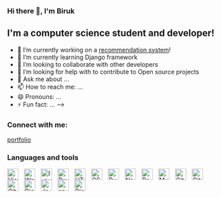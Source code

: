 ### Hi there 👋, I'm Biruk 

## I'm a computer science student and developer!


- 🔭 I’m currently working on a [recommendation system](website)!
- 🌱 I’m currently learning Django framework 
- 👯 I’m looking to collaborate with other developers 
- 🤔 I’m looking for help with to contribute to Open source projects 
- 💬 Ask me about ...
- 📫 How to reach me: ...
- 😄 Pronouns: ...
- ⚡ Fun fact: ...
-->

### Connect with me:
[portfolio](website)

### Languages and tools 
[<img align="left" alt="Visual Studio Code" width="26px" src="https://cdn.jsdelivr.net/gh/devicons/devicon/icons/vscode/vscode-original.svg" style="padding-right:10px;" />](web)

[<img align="left" alt="Webstorm" width="26px" src="https://cdn.worldvectorlogo.com/logos/webstorm-icon.svg" style="padding-right:10px;" />](web)

[<img align="left" alt="Intellij" width="26px" src="https://cdn.worldvectorlogo.com/logos/intellij-idea-1.svg" style="padding-right:10px;" />](web)



[<img align="left" alt="Pycharm" width="26px" src="https://cdn.worldvectorlogo.com/logos/pycharm-1.svg" style="padding-right:10px;" />](web)


[<img align="left" alt="HTML5" width="26px" src="https://cdn.jsdelivr.net/gh/devicons/devicon/icons/html5/html5-original.svg" style="padding-right:10px;" />](webdevplaylist)

[<img align="left" alt="CSS3" width="26px" src="https://cdn.jsdelivr.net/gh/devicons/devicon/icons/css3/css3-original.svg" style="padding-right:10px;" />](web)

[<img align="left" alt="Pycharm" width="26px" src="https://cdn.worldvectorlogo.com/logos/python-5.svg" style="padding-right:10px;" />](web)



[<img align="left" alt="Node.js" width="26px" src="https://cdn.jsdelivr.net/gh/devicons/devicon/icons/nodejs/nodejs-original.svg" style="padding-right:10px;" />](webdevplaylist)

[<img align="left" alt="ReactJs" width="26px" src="https://cdn.worldvectorlogo.com/logos/react-1.svg" style="padding-right:10px;" />](web)



[<img align="left" alt="MySQL" width="26px" src="https://cdn.jsdelivr.net/gh/devicons/devicon/icons/mysql/mysql-original.svg" style="padding-right:10px;" />](web)

[<img align="left" alt="Git" width="26px" src="https://cdn.jsdelivr.net/gh/devicons/devicon/icons/git/git-original.svg" style="padding-right:10px;" />](web)
[<img align="left" alt="GitHub" width="26px" src="https://user-images.githubusercontent.com/3369400/139447912-e0f43f33-6d9f-45f8-be46-2df5bbc91289.png" style="padding-right:10px;" />](web)
[<img align="left" alt="GitHub" width="26px" src="https://user-images.githubusercontent.com/3369400/139448065-39a229ba-4b06-434b-bc67-616e2ed80c8f.png" style="padding-right:10px;" />](web)

[<img align="left" alt="Django" width="26px" src="https://cdn.worldvectorlogo.com/logos/django.svg" style="padding-right:10px;" />](web)
[<img align="left" alt="Java" width="26px" src="https://cdn.worldvectorlogo.com/logos/java-4.svg" style="padding-right:10px;" />](web)

[<img align="left" alt="android" width="26px" src="https://cdn.worldvectorlogo.com/logos/android-4.svg" style="padding-right:10px;" />](web)


[<img align="left" alt="Django" width="26px" src="https://cdn.worldvectorlogo.com/logos/kotlin-2.svg" style="padding-right:10px;" />](web)

<br />


<br />
